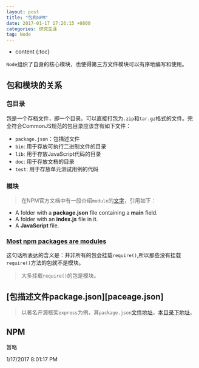 ```yaml
---
layout: post
title: "包和NPM"
date: 2017-01-17 17:26:15 +0800 
categories: 研究生涯
tag: Node
---
```

* content
{:toc}

`Node`组织了自身的核心模块，也使得第三方文件模块可以有序地编写和使用。

<!-- more -->

## 包和模块的关系 ##
### 包目录 ###
包是一个存档文件，即一个目录。可以直接打包为`.zip`和`tar.gz`格式的文件。完全符合CommonJS规范的包目录应该含有如下文件：

- `package.json`：包描述文件
- `bin`: 用于存放可执行二进制文件的目录
- `lib`: 用于存放JavaScript代码的目录
- `doc`: 用于存放文档的目录
- `test`: 用于存放单元测试用例的代码



### 模块 ###

> 在NPM官方文档中有一段介绍`module`的[文字][moudle]，引用如下：

- A folder with a **package.json** file containing a **main** field.
- A folder with an **index.js** file in it.
- A **JavaScript** file.

### [Most npm packages are modules][package-and-module] ###

这句话所表达的含义是：并非所有的包会挂载`require()`,所以那些没有挂载`require()`方法的包就不是模块。

> 大多挂载`require()`的包是模块。

## [包描述文件package.json][paceage.json] ##

> 以著名开源框架`express`为例，其`package.json`[文件地址][express.json]。[本目录下地址](express-package.json)。

## NPM ##
暂略

1/17/2017 8:01:17 PM 


[moudle]:https://docs.npmjs.com/how-npm-works/packages#what-is-a-module "what-is-a-moudle"

[package-and-module]:https://docs.npmjs.com/how-npm-works/packages#most-npm-packages-are-modules 

[package.json]:https://docs.npmjs.com/getting-started/using-a-package.json#requirements 

[express.json]:https://github.com/expressjs/express/blob/master/package.json